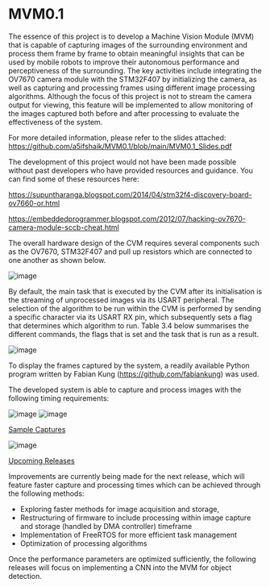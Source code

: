 # MVM0.1
The essence of this project is to develop a Machine Vision Module (MVM) that is 
capable of capturing images of the surrounding environment and process them frame 
by frame to obtain meaningful insights that can be used by mobile robots to improve 
their autonomous performance and perceptiveness of the surrounding. The key 
activities include integrating the OV7670 camera module with the STM32F407 by 
initializing the camera, as well as capturing and processing frames using different 
image processing algorithms. Although the focus of this project is not to stream the 
camera output for viewing, this feature will be implemented to allow monitoring of 
the images captured both before and after processing to evaluate the effectiveness of 
the system. 

For more detailed information, please refer to the slides attached:
https://github.com/a5ifshaik/MVM0.1/blob/main/MVM0.1_Slides.pdf

The development of this project would not have been made possible without past developers who have provided resources and guidance. You can find some of these resources here:

https://supuntharanga.blogspot.com/2014/04/stm32f4-discovery-board-ov7660-or.html

https://embeddedprogrammer.blogspot.com/2012/07/hacking-ov7670-camera-module-sccb-cheat.html

The overall hardware design of the CVM requires several components such as the 
OV7670, STM32F407 and pull up resistors which are connected to one another as 
shown below.

![image](https://github.com/user-attachments/assets/794f17fb-1f46-4011-b170-0784bb51dbcd)

By default, the main task that is executed by the CVM after its initialisation is the 
streaming of unprocessed images via its USART peripheral. The selection of the 
algorithm to be run within the CVM is performed by sending a specific character via 
its USART RX pin, which subsequently sets a flag that determines which algorithm 
to run. Table 3.4 below summarises the different commands, the flags that is set and 
the task that is run as a result. 

![image](https://github.com/user-attachments/assets/b7563fee-52ad-4c4e-85cf-adf6769dd062)

To display the frames captured by the system, a readily available Python program written by Fabian Kung (https://github.com/fabiankung) was used.

The developed system is able to capture and process images with the following timing requirements:

![image](https://github.com/user-attachments/assets/2fb0f865-2ac5-4673-bb36-5f0b2b51ce8c)             ![image](https://github.com/user-attachments/assets/95e1d5b9-1e31-4add-9aa2-a348b3f0e059)

<ins>Sample Captures</ins>

![image](https://github.com/user-attachments/assets/8ff83710-7801-4b8c-acad-66c668c7ee8a)

<ins>Upcoming Releases</ins>

Improvements are currently being made for the next release, which will feature faster capture and processing times which can be achieved through the following methods:
- Exploring faster methods for image acquisition and storage, 
- Restructuring of firmware to include processing within image capture and storage (handled by DMA controller) timeframe
- Implementation of FreeRTOS for more efficient task management
- Optimization of processing algorithms

Once the performance parameters are optimized sufficiently, the following releases will focus on implementing a CNN into the MVM for object detection.

